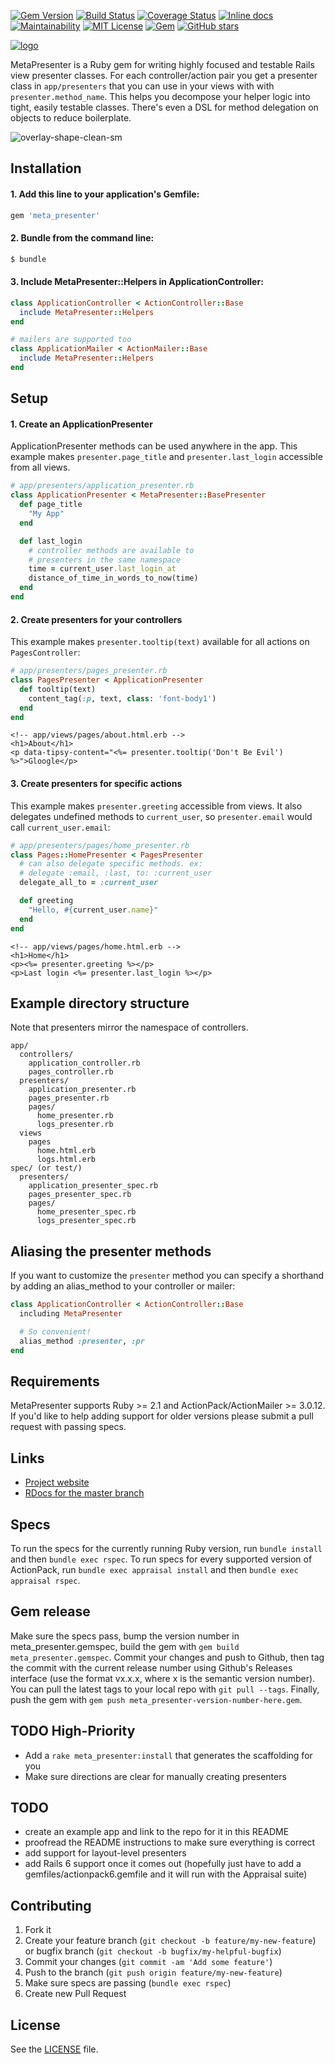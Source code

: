 [![Gem Version](https://badge.fury.io/rb/meta_presenter.svg)](https://badge.fury.io/rb/meta_presenter) [![Build Status](https://travis-ci.org/szTheory/meta_presenter.svg?branch=master)](https://travis-ci.org/szTheory/meta_presenter) [![Coverage Status](https://coveralls.io/repos/github/szTheory/meta_presenter/badge.svg?branch=master)](https://coveralls.io/github/szTheory/meta_presenter?branch=master) [![Inline docs](https://inch-ci.org/github/szTheory/meta_presenter.svg?branch=master)](https://inch-ci.org/github/szTheory/meta_presenter) [![Maintainability](https://api.codeclimate.com/v1/badges/8698d68a87ec1a9bfacd/maintainability)](https://codeclimate.com/github/szTheory/meta_presenter/maintainability) [![MIT License](https://img.shields.io/github/license/mashape/apistatus.svg)](https://github.com/szTheory/meta_presenter/blob/master/LICENSE.txt) [![Gem](https://img.shields.io/gem/dt/meta_presenter.svg)](https://rubygems.org/gems/meta_presenter) [![GitHub stars](https://img.shields.io/github/stars/szTheory/meta_presenter.svg?label=Stars&style=social)](https://github.com/szTheory/meta_presenter)

[![logo](https://user-images.githubusercontent.com/28652/50427588-2289cf80-087a-11e9-82e1-ae212adf0d07.png)](https://metapresenter.com)

MetaPresenter is a Ruby gem for writing highly focused and testable Rails view presenter classes. For each controller/action pair you get a presenter class in `app/presenters` that you can use in your views with with `presenter.method_name`. This helps you decompose your helper logic into tight, easily testable classes. There's even a DSL for method delegation on objects to reduce boilerplate.

![overlay-shape-clean-sm](https://user-images.githubusercontent.com/28652/50854229-828c7580-1352-11e9-824b-a78c9a2404fb.png)

## Installation

#### 1. Add this line to your application's Gemfile:

```ruby
gem 'meta_presenter'
```

#### 2. Bundle from the command line:

```sh
$ bundle
```

#### 3. Include MetaPresenter::Helpers in ApplicationController:

```ruby
class ApplicationController < ActionController::Base
  include MetaPresenter::Helpers
end
```

```ruby
# mailers are supported too
class ApplicationMailer < ActionMailer::Base
  include MetaPresenter::Helpers
end
```

## Setup

#### 1. Create an ApplicationPresenter

ApplicationPresenter methods can be used anywhere in the app. This example makes `presenter.page_title` and `presenter.last_login` accessible from all views.

```ruby
# app/presenters/application_presenter.rb
class ApplicationPresenter < MetaPresenter::BasePresenter
  def page_title
    "My App"
  end

  def last_login
    # controller methods are available to
    # presenters in the same namespace
    time = current_user.last_login_at
    distance_of_time_in_words_to_now(time)
  end
end
```

#### 2. Create presenters for your controllers

This example makes `presenter.tooltip(text)` available for all actions on `PagesController`:

```ruby
# app/presenters/pages_presenter.rb
class PagesPresenter < ApplicationPresenter
  def tooltip(text)
    content_tag(:p, text, class: 'font-body1')
  end
end
```

```Erb
<!-- app/views/pages/about.html.erb -->
<h1>About</h1>
<p data-tipsy-content="<%= presenter.tooltip('Don't Be Evil') %>">Gloogle</p>
```

#### 3. Create presenters for specific actions

This example makes `presenter.greeting` accessible from views. It also delegates undefined methods to `current_user`, so `presenter.email` would call `current_user.email`:

```ruby
# app/presenters/pages/home_presenter.rb
class Pages::HomePresenter < PagesPresenter
  # can also delegate specific methods. ex:
  # delegate :email, :last, to: :current_user
  delegate_all_to = :current_user

  def greeting
    "Hello, #{current_user.name}"
  end
end
```

```Erb
<!-- app/views/pages/home.html.erb -->
<h1>Home</h1>
<p><%= presenter.greeting %></p>
<p>Last login <%= presenter.last_login %></p>
```

## Example directory structure

Note that presenters mirror the namespace of controllers.

```
app/
  controllers/
    application_controller.rb
    pages_controller.rb
  presenters/
    application_presenter.rb
    pages_presenter.rb
    pages/
      home_presenter.rb
      logs_presenter.rb
  views
    pages
      home.html.erb
      logs.html.erb
spec/ (or test/)
  presenters/
    application_presenter_spec.rb
    pages_presenter_spec.rb
    pages/
      home_presenter_spec.rb
      logs_presenter_spec.rb
```

## Aliasing the presenter methods

If you want to customize the `presenter` method you can specify a shorthand by adding an alias_method to your controller or mailer:

```ruby
class ApplicationController < ActionController::Base
  including MetaPresenter

  # So convenient!
  alias_method :presenter, :pr
end
```

## Requirements

MetaPresenter supports Ruby >= 2.1 and ActionPack/ActionMailer >= 3.0.12. If you'd like to help adding support for older versions please submit a pull request with passing specs.

## Links

* [Project website](https://metapresenter.com)
* [RDocs for the master branch](https://www.rubydoc.info/github/szTheory/meta-presenter/master)

## Specs
To run the specs for the currently running Ruby version, run `bundle install` and then `bundle exec rspec`. To run specs for every supported version of ActionPack, run `bundle exec appraisal install` and then `bundle exec appraisal rspec`.

## Gem release
Make sure the specs pass, bump the version number in meta_presenter.gemspec, build the gem with `gem build meta_presenter.gemspec`. Commit your changes and push to Github, then tag the commit with the current release number using Github's Releases interface (use the format vx.x.x, where x is the semantic version number). You can pull the latest tags to your local repo with `git pull --tags`. Finally, push the gem with `gem push meta_presenter-version-number-here.gem`.

## TODO High-Priority
* Add a `rake meta_presenter:install` that generates the scaffolding for you
* Make sure directions are clear for manually creating presenters

## TODO
* create an example app and link to the repo for it in this README
* proofread the README instructions to make sure everything is correct
* add support for layout-level presenters
* add Rails 6 support once it comes out (hopefully just have to add a gemfiles/actionpack6.gemfile and it will run with the Appraisal suite)

## Contributing

1. Fork it
2. Create your feature branch (`git checkout -b feature/my-new-feature`) or bugfix branch (`git checkout -b bugfix/my-helpful-bugfix`) 
3. Commit your changes (`git commit -am 'Add some feature'`)
4. Push to the branch (`git push origin feature/my-new-feature`)
5. Make sure specs are passing (`bundle exec rspec`)
6. Create new Pull Request

## License

See the [LICENSE](https://github.com/szTheory/meta_presenter/blob/master/LICENSE.txt) file.

